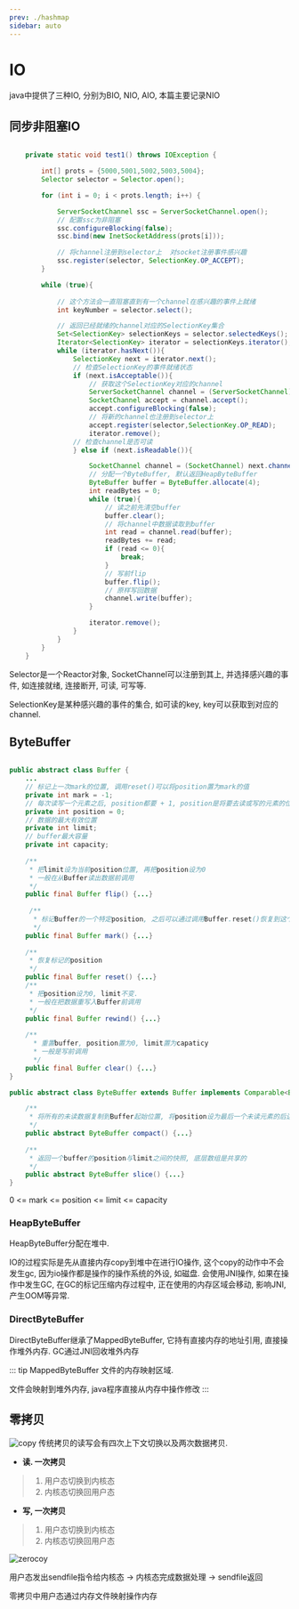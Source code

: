 ```yaml
---
prev: ./hashmap
sidebar: auto
---
```


# IO 

java中提供了三种IO, 分别为BIO, NIO, AIO, 本篇主要记录NIO

## 同步非阻塞IO
```java 

    private static void test1() throws IOException {

        int[] prots = {5000,5001,5002,5003,5004};
        Selector selector = Selector.open();

        for (int i = 0; i < prots.length; i++) {

            ServerSocketChannel ssc = ServerSocketChannel.open();
            // 配置ssc为非阻塞
            ssc.configureBlocking(false);
            ssc.bind(new InetSocketAddress(prots[i]));

            // 将channel注册到selector上  对socket注册事件感兴趣
            ssc.register(selector, SelectionKey.OP_ACCEPT);
        }

        while (true){
            
            // 这个方法会一直阻塞直到有一个channel在感兴趣的事件上就绪
            int keyNumber = selector.select();

            // 返回已经就绪的channel对应的SelectionKey集合
            Set<SelectionKey> selectionKeys = selector.selectedKeys();
            Iterator<SelectionKey> iterator = selectionKeys.iterator();
            while (iterator.hasNext()){
                SelectionKey next = iterator.next();
                // 检查SelectionKey的事件就绪状态
                if (next.isAcceptable()){
                    // 获取这个SelectionKey对应的channel
                    ServerSocketChannel channel = (ServerSocketChannel) next.channel();
                    SocketChannel accept = channel.accept();
                    accept.configureBlocking(false);
                    // 将新的channel也注册到selector上
                    accept.register(selector,SelectionKey.OP_READ);
                    iterator.remove();
                // 检查channel是否可读    
                } else if (next.isReadable()){

                    SocketChannel channel = (SocketChannel) next.channel();
                    // 分配一个ByteBuffer, 默认返回HeapByteBuffer
                    ByteBuffer buffer = ByteBuffer.allocate(4);
                    int readBytes = 0;
                    while (true){
                        // 读之前先清空buffer
                        buffer.clear();
                        // 将channel中数据读取到buffer
                        int read = channel.read(buffer);
                        readBytes += read;
                        if (read <= 0){
                            break;
                        }
                        // 写前flip
                        buffer.flip();
                        // 原样写回数据
                        channel.write(buffer);
                    }

                    iterator.remove();
                }
            }
        }
    }

```

Selector是一个Reactor对象, SocketChannel可以注册到其上, 并选择感兴趣的事件, 如连接就绪, 连接断开, 可读, 可写等. 

SelectionKey是某种感兴趣的事件的集合, 如可读的key, key可以获取到对应的channel. 

## ByteBuffer

```java 

public abstract class Buffer {
    ...
    // 标记上一次mark的位置, 调用reset()可以将position置为mark的值
    private int mark = -1;
    // 每次读写一个元素之后, position都要 + 1, position是将要去读或写的元素的位置
    private int position = 0;
    // 数据的最大有效位置
    private int limit;
    // buffer最大容量
    private int capacity;
    
    /**
     * 把limit设为当前position位置, 再把position设为0
     * 一般在从Buffer读出数据前调用
     */
    public final Buffer flip() {...}
    
     /**
      * 标记Buffer的一个特定position, 之后可以通过调用Buffer.reset()恢复到这个position
      */
    public final Buffer mark() {...}
    
    /**
     * 恢复标记的position
     */
    public final Buffer reset() {...}
    /**
     * 把position设为0, limit不变.
     * 一般在把数据重写入Buffer前调用
     */
    public final Buffer rewind() {...}
    
    /**
      * 重置buffer, position置为0, limit置为capaticy
      * 一般是写前调用
      */
    public final Buffer clear() {...}
}    

public abstract class ByteBuffer extends Buffer implements Comparable<ByteBuffer>{

    /**
     * 将所有的未读数据复制到Buffer起始位置, 将position设为最后一个未读元素的后边, 将limit设为capacity
     */
    public abstract ByteBuffer compact() {...}    
    
    /**
     * 返回一个buffer的position与limit之间的快照, 底层数组是共享的
     */
    public abstract ByteBuffer slice() {...}     
}

```

0 <= mark <= position <= limit <= capacity

### HeapByteBuffer

HeapByteBuffer分配在堆中. 

IO的过程实际是先从直接内存copy到堆中在进行IO操作, 这个copy的动作中不会发生gc, 因为io操作都是操作的操作系统的外设, 如磁盘. 会使用JNI操作, 如果在操作中发生GC, 在GC的标记压缩内存过程中, 
正在使用的内存区域会移动, 影响JNI, 产生OOM等异常.

### DirectByteBuffer
DirectByteBuffer继承了MappedByteBuffer, 它持有直接内存的地址引用, 直接操作堆外内存. GC通过JNI回收堆外内存

::: tip MappedByteBuffer
文件的内存映射区域.

文件会映射到堆外内存, java程序直接从内存中操作修改
:::
## 零拷贝

![copy](https://cdn.jsdelivr.net/gh/NiceAshin/FileStore/blogImage/copy.jpg)
传统拷贝的读写会有四次上下文切换以及两次数据拷贝. 

- **读. 一次拷贝**
> 1. 用户态切换到内核态
> 2. 内核态切换回用户态
- **写, 一次拷贝**
> 1. 用户态切换到内核态
> 2. 内核态切换回用户态

![zerocoy](https://cdn.jsdelivr.net/gh/NiceAshin/FileStore/blogImage/zerocopy.jpg)

用户态发出sendfile指令给内核态 -> 内核态完成数据处理 -> sendfile返回 

零拷贝中用户态通过内存文件映射操作内存



